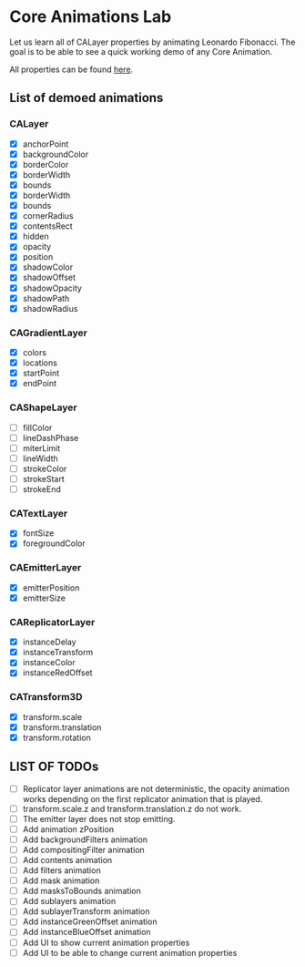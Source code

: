 # Core Animations Lab
Let us learn all of CALayer properties by animating Leonardo Fibonacci.
The goal is to be able to see a quick working demo of any Core Animation.

All properties can be found [here](https:developer.apple.comlibraryarchivedocumentationCocoaConceptualCoreAnimation_guideAnimatablePropertiesAnimatableProperties.html).

## List of demoed animations

### CALayer
- [x] anchorPoint
- [x] backgroundColor
- [x] borderColor
- [x] borderWidth
- [x] bounds
- [x] borderWidth
- [x] bounds
- [x] cornerRadius
- [x] contentsRect
- [x] hidden
- [x] opacity
- [x] position
- [x] shadowColor
- [x] shadowOffset
- [x] shadowOpacity
- [x] shadowPath
- [x] shadowRadius

### CAGradientLayer
- [x] colors
- [x] locations
- [x] startPoint
- [x] endPoint

### CAShapeLayer

- [ ] fillColor
- [ ] lineDashPhase
- [ ] miterLimit
- [ ] lineWidth
- [ ] strokeColor
- [ ] strokeStart
- [ ] strokeEnd

### CATextLayer

- [x] fontSize
- [x] foregroundColor

### CAEmitterLayer

- [x] emitterPosition
- [x] emitterSize

### CAReplicatorLayer
- [x] instanceDelay
- [x] instanceTransform
- [x] instanceColor
- [x] instanceRedOffset

### CATransform3D

- [x] transform.scale
- [x] transform.translation
- [x] transform.rotation

## LIST OF TODOs

- [ ] Replicator layer animations are not deterministic, the opacity animation works depending on the first replicator animation that is played.
- [ ] transform.scale.z and transform.translation.z do not work.
- [ ] The emitter layer does not stop emitting.
- [ ] Add animation zPosition
- [ ] Add backgroundFilters animation
- [ ] Add compositingFilter animation
- [ ] Add contents animation
- [ ] Add filters animation
- [ ] Add mask animation
- [ ] Add masksToBounds animation
- [ ] Add sublayers animation
- [ ] Add sublayerTransform animation
- [ ] Add instanceGreenOffset animation
- [ ] Add instanceBlueOffset animation
- [ ] Add UI to show current animation properties
- [ ] Add UI to be able to change current animation properties
